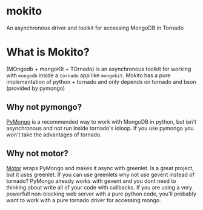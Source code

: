 # mokito
An asynchronous driver and toolkit for accessing MongoDB in Tornado

# What is Mokito?
(MOngodb + mongoKIt + TOrnado) is an asynchronous toolkit for working with ``mongodb`` inside a ``tornado`` app like ``mongokit``. Mokito has a pure implementation of python + tornado and only depends on tornado and bson (provided by pymongo)

## Why not pymongo?
[PyMongo](http://api.mongodb.org/python/current/) is a recommended way to work with MongoDB in python, but isn't asynchronous and not run inside tornado's ioloop. If you use pymongo you won't take the advantages of tornado.

## Why not motor?
[Motor](http://emptysquare.net/motor/) wraps PyMongo and makes it async with greenlet. Is a great project, but it uses greenlet. If you can use greenlets why not use gevent instead of tornado? PyMongo already works with gevent and you dont need to thinking about write all of your code with callbacks. If you are using a very powerfull non-blocking web server with a pure python code, you'll probably want to work with a pure tornado driver for accessing mongo.
